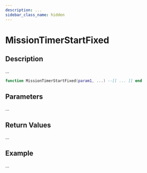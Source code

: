 ```yaml
---
description: ...
sidebar_class_name: hidden
---
```


# MissionTimerStartFixed

## Description

...

```lua
function MissionTimerStartFixed(param1, ...) --[[ ... ]] end
```

## Parameters

...

## Return Values

...

## Example

...

